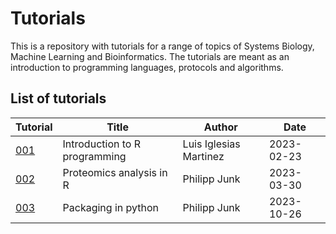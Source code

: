 # Tutorials
This is a repository with tutorials for a range of topics of Systems Biology, Machine Learning and Bioinformatics. 
The tutorials are meant as an introduction to programming languages, protocols and algorithms. 

## List of tutorials

| Tutorial | Title | Author | Date |
| -------- | ----- | ------ | ---- |
| [001] | Introduction to R programming | Luis Iglesias Martinez | 2023-02-23 |
| [002] | Proteomics analysis in R | Philipp Junk | 2023-03-30 |
| [003] | Packaging in python | Philipp Junk | 2023-10-26 |


[001]: https://github.com/Systems-Biology-Ireland/Tutorials/tree/main/tutorials/Tutorial_001
[002]: https://github.com/Systems-Biology-Ireland/Tutorials/tree/main/tutorials/Tutorial_002
[003]: https://github.com/Systems-Biology-Ireland/Tutorials/tree/main/tutorials/Tutorial_003
